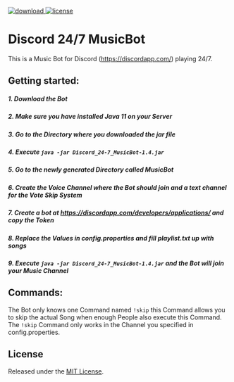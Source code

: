[download]: https://img.shields.io/badge/Download-1.4-blue.svg
[license]: https://img.shields.io/badge/license-MIT-lightgrey.svg
[ ![download][] ](https://github.com/Kaufisch/Discord_24-7_MusicBot/releases)
[ ![license][] ](https://choosealicense.com/licenses/mit/)

# Discord 24/7 MusicBot
This is a Music Bot for Discord (https://discordapp.com/) playing 24/7.

## Getting started:

##### 1. Download the Bot
##### 2. Make sure you have installed Java 11 on your Server
##### 3. Go to the Directory where you downloaded the jar file
##### 4. Execute `java -jar Discord_24-7_MusicBot-1.4.jar`
##### 5. Go to the newly generated Directory called MusicBot
##### 6. Create the Voice Channel where the Bot should join and a text channel for the Vote Skip System
##### 7. Create a bot at https://discordapp.com/developers/applications/ and copy the Token
##### 8. Replace the Values in config.properties and fill playlist.txt up with songs
##### 9. Execute `java -jar Discord_24-7_MusicBot-1.4.jar` and the Bot will join your Music Channel

## Commands:

The Bot only knows one Command named `!skip` 
this Command allows you to skip the actual Song when enough People also execute this Command.
The `!skip` Command only works in the Channel you specified in config.properties.

## License

Released under the [MIT License](https://choosealicense.com/licenses/mit/).



